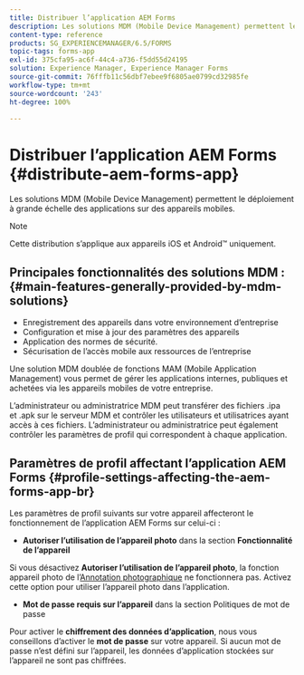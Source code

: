 ```yaml
---
title: Distribuer l’application AEM Forms
description: Les solutions MDM (Mobile Device Management) permettent le déploiement à grande échelle des applications sur des appareils mobiles.
content-type: reference
products: SG_EXPERIENCEMANAGER/6.5/FORMS
topic-tags: forms-app
exl-id: 375cfa95-ac6f-44c4-a736-f5dd55d24195
solution: Experience Manager, Experience Manager Forms
source-git-commit: 76fffb11c56dbf7ebee9f6805ae0799cd32985fe
workflow-type: tm+mt
source-wordcount: '243'
ht-degree: 100%

---
```


# Distribuer l’application AEM Forms {#distribute-aem-forms-app}

Les solutions MDM (Mobile Device Management) permettent le déploiement à grande échelle des applications sur des appareils mobiles.

>[!NOTE]
>
>Cette distribution s’applique aux appareils iOS et Android™ uniquement.

## Principales fonctionnalités des solutions MDM : {#main-features-generally-provided-by-mdm-solutions}

* Enregistrement des appareils dans votre environnement d’entreprise
* Configuration et mise à jour des paramètres des appareils
* Application des normes de sécurité.
* Sécurisation de l’accès mobile aux ressources de l’entreprise

Une solution MDM doublée de fonctions MAM (Mobile Application Management) vous permet de gérer les applications internes, publiques et achetées via les appareils mobiles de votre entreprise.

L’administrateur ou administratrice MDM peut transférer des fichiers .ipa et .apk sur le serveur MDM et contrôler les utilisateurs et utilisatrices ayant accès à ces fichiers. L’administrateur ou administratrice peut également contrôler les paramètres de profil qui correspondent à chaque application.

## Paramètres de profil affectant l’application AEM Forms {#profile-settings-affecting-the-aem-forms-app-br}

Les paramètres de profil suivants sur votre appareil affecteront le fonctionnement de lʼapplication AEM Forms sur celui-ci :

* **Autoriser l’utilisation de l’appareil photo** dans la section **Fonctionnalité de l’appareil**

Si vous désactivez **Autoriser l’utilisation de l’appareil photo**, la fonction appareil photo de l’[Annotation photographique](/help/forms/using/add-attachments.md) ne fonctionnera pas. Activez cette option pour utiliser l’appareil photo dans l’application.

* **Mot de passe requis sur l’appareil** dans la section Politiques de mot de passe

Pour activer le **chiffrement des données d’application**, nous vous conseillons d’activer le **mot de passe** sur votre appareil. Si aucun mot de passe n’est défini sur l’appareil, les données d’application stockées sur l’appareil ne sont pas chiffrées.
